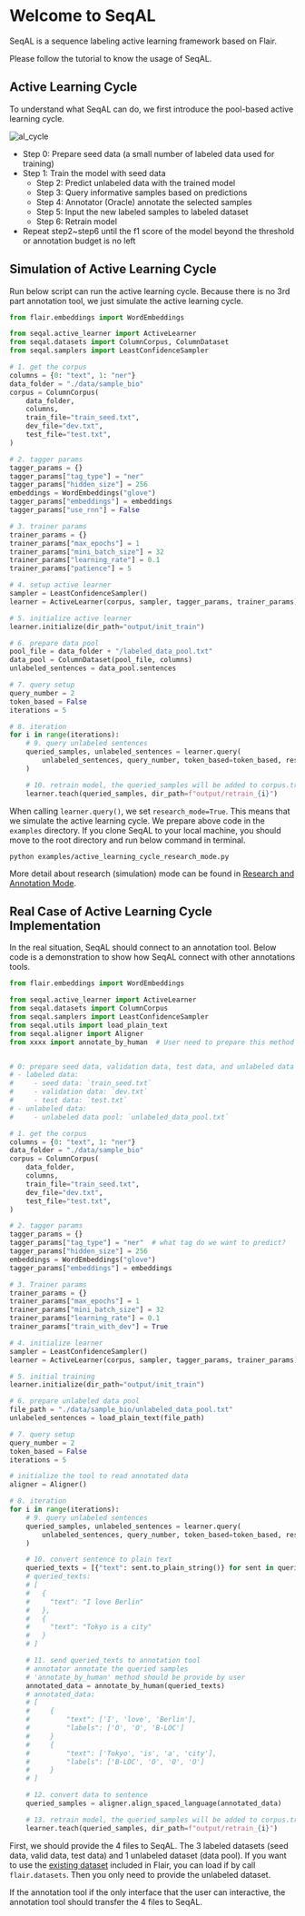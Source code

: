 # Welcome to SeqAL

SeqAL is a sequence labeling active learning framework based on Flair.

Please follow the tutorial to know the usage of SeqAL.

## Active Learning Cycle

To understand what SeqAL can do, we first introduce the pool-based active learning cycle.

![al_cycle](./images/al_cycle.png)

- Step 0: Prepare seed data (a small number of labeled data used for training)
- Step 1: Train the model with seed data
  - Step 2: Predict unlabeled data with the trained model
  - Step 3: Query informative samples based on predictions
  - Step 4: Annotator (Oracle) annotate the selected samples
  - Step 5: Input the new labeled samples to labeled dataset
  - Step 6: Retrain model
- Repeat step2~step6 until the f1 score of the model beyond the threshold or annotation budget is no left

## Simulation of Active Learning Cycle

Run below script can run the active learning cycle. Because there is no 3rd part annotation tool, we just simulate the active learning cycle. 

```python
from flair.embeddings import WordEmbeddings

from seqal.active_learner import ActiveLearner
from seqal.datasets import ColumnCorpus, ColumnDataset
from seqal.samplers import LeastConfidenceSampler

# 1. get the corpus
columns = {0: "text", 1: "ner"}
data_folder = "./data/sample_bio"
corpus = ColumnCorpus(
    data_folder,
    columns,
    train_file="train_seed.txt",
    dev_file="dev.txt",
    test_file="test.txt",
)

# 2. tagger params
tagger_params = {}
tagger_params["tag_type"] = "ner"
tagger_params["hidden_size"] = 256
embeddings = WordEmbeddings("glove")
tagger_params["embeddings"] = embeddings
tagger_params["use_rnn"] = False

# 3. trainer params
trainer_params = {}
trainer_params["max_epochs"] = 1
trainer_params["mini_batch_size"] = 32
trainer_params["learning_rate"] = 0.1
trainer_params["patience"] = 5

# 4. setup active learner
sampler = LeastConfidenceSampler()
learner = ActiveLearner(corpus, sampler, tagger_params, trainer_params)

# 5. initialize active learner
learner.initialize(dir_path="output/init_train")

# 6. prepare data pool
pool_file = data_folder + "/labeled_data_pool.txt"
data_pool = ColumnDataset(pool_file, columns)
unlabeled_sentences = data_pool.sentences

# 7. query setup
query_number = 2
token_based = False
iterations = 5

# 8. iteration
for i in range(iterations):
    # 9. query unlabeled sentences
    queried_samples, unlabeled_sentences = learner.query(
        unlabeled_sentences, query_number, token_based=token_based, research_mode=True
    )

    # 10. retrain model, the queried_samples will be added to corpus.train
    learner.teach(queried_samples, dir_path=f"output/retrain_{i}")
```

When calling `learner.query()`, we set `research_mode=True`. This means that we simulate the active learning cycle. We prepare above code in the `examples` directory. If you clone SeqAL to your local machine, you should move to the root directory and run below command in terminal.

```
python examples/active_learning_cycle_research_mode.py
```

More detail about research (simulation) mode can be found in [Research and Annotation Mode](./TUTORIAL_5_Research_and_Annotation_Mode.md).


## Real Case of Active Learning Cycle Implementation

In the real situation, SeqAL should connect to an annotation tool. Below code is a demonstration to show how SeqAL connect with other annotations tools. 

```python
from flair.embeddings import WordEmbeddings

from seqal.active_learner import ActiveLearner
from seqal.datasets import ColumnCorpus
from seqal.samplers import LeastConfidenceSampler
from seqal.utils import load_plain_text
from seqal.aligner import Aligner
from xxxx import annotate_by_human  # User need to prepare this method to interact with annotation tool


# 0: prepare seed data, validation data, test data, and unlabeled data pool
# - labeled data:
#     - seed data: `train_seed.txt`
#     - validation data: `dev.txt`
#     - test data: `test.txt`
# - unlabeled data:
#     - unlabeled data pool: `unlabeled_data_pool.txt`

# 1. get the corpus
columns = {0: "text", 1: "ner"}
data_folder = "./data/sample_bio"
corpus = ColumnCorpus(
    data_folder,
    columns,
    train_file="train_seed.txt",
    dev_file="dev.txt",
    test_file="test.txt",
)

# 2. tagger params
tagger_params = {}
tagger_params["tag_type"] = "ner"  # what tag do we want to predict?
tagger_params["hidden_size"] = 256
embeddings = WordEmbeddings("glove")
tagger_params["embeddings"] = embeddings

# 3. Trainer params
trainer_params = {}
trainer_params["max_epochs"] = 1
trainer_params["mini_batch_size"] = 32
trainer_params["learning_rate"] = 0.1
trainer_params["train_with_dev"] = True

# 4. initialize learner
sampler = LeastConfidenceSampler()
learner = ActiveLearner(corpus, sampler, tagger_params, trainer_params)

# 5. initial training
learner.initialize(dir_path="output/init_train")

# 6. prepare unlabeled data pool
file_path = "./data/sample_bio/unlabeled_data_pool.txt"
unlabeled_sentences = load_plain_text(file_path)

# 7. query setup
query_number = 2
token_based = False
iterations = 5

# initialize the tool to read annotated data
aligner = Aligner()

# 8. iteration
for i in range(iterations):
    # 9. query unlabeled sentences
    queried_samples, unlabeled_sentences = learner.query(
        unlabeled_sentences, query_number, token_based=token_based, research_mode=False
    )

    # 10. convert sentence to plain text
    queried_texts = [{"text": sent.to_plain_string()} for sent in queried_samples]
    # queried_texts:
    # [
    #   {
    #     "text": "I love Berlin"
    #   },
    #   {
    #     "text": "Tokyo is a city"
    #   }
    # ]

    # 11. send queried_texts to annotation tool
    # annotator annotate the queried samples
    # 'annotate_by_human' method should be provide by user
    annotated_data = annotate_by_human(queried_texts)
    # annotated_data:
    # [
    #     {
    #         "text": ['I', 'love', 'Berlin'],
    #         "labels": ['O', 'O', 'B-LOC']
    #     }
    #     {
    #         "text": ['Tokyo', 'is', 'a', 'city'],
    #         "labels": ['B-LOC', 'O', 'O', 'O']
    #     }
    # ]

    # 12. convert data to sentence
    queried_samples = aligner.align_spaced_language(annotated_data)

    # 13. retrain model, the queried_samples will be added to corpus.train
    learner.teach(queried_samples, dir_path=f"output/retrain_{i}")
```



First, we should provide the 4 files to SeqAL. The 3 labeled datasets (seed data, valid data, test data) and 1 unlabeled dataset (data pool). If you want to use the [existing dataset](https://github.com/flairNLP/flair/blob/master/resources/docs/TUTORIAL_6_CORPUS.md) included in Flair, you can load if by call `flair.datasets`. Then you only need to provide the unlabeled dataset.


If the annotation tool if the only interface that the user can interactive, the annotation tool should transfer the 4 files to SeqAL.



